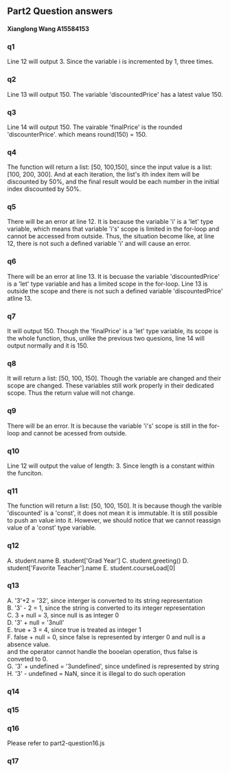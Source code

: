 ## Part2 Question answers ##
#### Xianglong Wang A15584153 ###

### q1 
Line 12 will output 3. Since the variable i is incremented by 1, three times.

### q2
Line 13 will output 150. The variable 'discountedPrice' has a latest value 150.

### q3 
Line 14 will output 150. The vairable 'finalPrice' is the rounded 'discounterPrice'.
which means round(150) = 150.

### q4
The function will return a list: [50, 100,150], since the input value is a list: [100, 200, 300]. 
And at each iteration, the list's ith index item will be discounted by 50%, and the final result
would be each number in the initial index discounted by 50%.

### q5
There will be an error at line 12. It is because the variable 'i' is a 'let' type variable, which means
that variable 'i's' scope is limited in the for-loop and cannot be accessed from outside. Thus, the situation become like, at line 12, there is not such a defined variable 'i' and will cause an error.

### q6
There will be an error at line 13. It is becuase the variable 'discountedPrice' is a 'let' type variable and has a limited scope in the for-loop. Line 13 is outside the scope and there is not such a defined variable 'discountedPrice' atline 13. 

### q7
It will output 150. Though the 'finalPrice' is a 'let' type variable, its scope is the whole function, thus, unlike the previous two quesions, line 14 will output normally and it is 150.

### q8 
It will return a list: [50, 100, 150]. Though the variable are changed and their scope are changed. These variables still work properly in their dedicated scope. Thus the return value will not change. 

### q9 
There will be an error. It is because the variable 'i's' scope is still in the for-loop and cannot be acessed from outside.

### q10  
Line 12 will output the value of length: 3. Since length is a constant within the funciton. 

### q11 
The function will return a list: [50, 100, 150]. It is because though the varible 'discounted' is a 'const', it does not mean it is immutable. It is still possible to push an value into it. However, we should notice that we cannot reassign value of a 'const' type variable.

### q12
A. student.name 
B. student['Grad Year']
C. student.greeting() 
D. student['Favorite Teacher'].name
E. student.courseLoad[0]

### q13
A. '3'+2 = '32', since interger is converted to its string representation   
B. '3' - 2 = 1, since the string is converted to its integer representation   
C. 3 + null = 3, since null is as integer 0   
D. '3' + null = '3null'    
E. true + 3 = 4, since true is treated as integer 1    
F. false + null = 0, since false is represented by interger 0 and null is a absence value.  
and the operator cannot handle the booelan operation, thus false is conveted to 0.    
G. '3' + undefined =  '3undefined', since undefined is represented by string   
H. '3' - undefined = NaN, since it is illegal to do such operation   

### q14

### q15

### q16
Please refer to part2-question16.js

### q17
